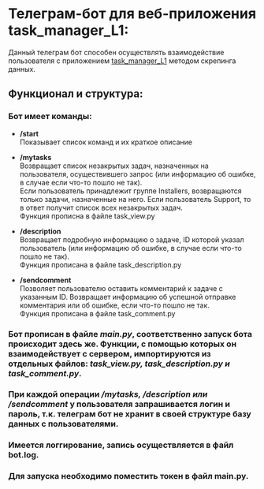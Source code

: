 # Телеграм-бот для веб-приложения task_manager_L1:

Данный телеграм бот способен осуществлять взаимодействие пользователя с приложением [task_manager_L1](https://github.com/justtryhard/task_manager_L1) методом скрепинга данных.

## Функционал и структура:

### Бот имеет команды:

- **/start**  
Показывает список команд и их краткое описание

- **/mytasks**  
Возвращает список незакрытых задач, назначенных на пользователя, осуществившего запрос (или информацию об ошибке, в случае если что-то пошло не так).  
Если пользователь принадлежит группе Installers, возвращаются только задачи, назначенные на него. Если пользователь Support, то в ответ получит список всех незакрытых задач.  
Функция прописна в файле task_view.py

- **/description**  
Возвращает подробную информацию о задаче, ID которой указал пользователь (или информацию об ошибке, в случае если что-то пошло не так).  
Функция прописана в файле task_description.py


- **/sendcomment**  
Позволяет пользователю оставить комментарий к задаче с указанным ID. Возвращает информацию об успешной отправке комментария или об ошибке,  если что-то пошло не так.  
Функция прописана в файле task_comment.py  


### Бот прописан в файле *main.py*, соответственно запуск бота происходит здесь же. Функции, с помощью которых он взаимодействует с сервером, импортируются из отдельных файлов: *task_view.py, task_description.py и task_comment.py*.

### При каждой операции */mytasks, /description или /sendcomment* у пользователя запрашивается логин и пароль, т.к. телеграм бот не хранит в своей структуре базу данных с пользователями.

### Имеется логгирование, запись осуществляется в файл bot.log.

### Для запуска необходимо поместить токен в файл main.py.
